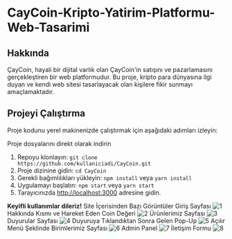# CayCoin-Kripto-Yatirim-Platformu-Web-Tasarimi

## Hakkında

ÇayCoin, hayali bir dijital varlık olan ÇayCoin'in satışını ve pazarlamasını gerçekleştiren bir web platformudur. Bu proje, kripto para dünyasına ilgi duyan ve kendi web sitesi tasarlayacak olan kişilere fikir sunmayı amaçlamaktadır.

## Projeyi Çalıştırma

Proje kodunu yerel makinenizde çalıştırmak için aşağıdaki adımları izleyin:

Proje dosyalarını direkt olarak indirin 
1. Repoyu klonlayın: `git clone https://github.com/kullaniciadi/CayCoin.git`
2. Proje dizinine gidin: `cd CayCoin`
3. Gerekli bağımlılıkları yükleyin: `npm install` veya `yarn install`
4. Uygulamayı başlatın: `npm start` veya `yarn start`
5. Tarayıcınızda [http://localhost:3000](http://localhost:3000) adresine gidin.

**Keyifli kullanımlar dileriz!**
Site İçerisinden Bazı Görüntüler
Giriş Sayfası
![1](https://github.com/AndacAkyuz/CayCoin-Kripto-Yatirim-Platformu-Web-Tasarimi/assets/91327557/f6305d9d-2773-42ee-b1e4-6e8aef45e5fa)
Hakkında Kısmı ve Hareket Eden Coin Değeri
![2](https://github.com/AndacAkyuz/CayCoin-Kripto-Yatirim-Platformu-Web-Tasarimi/assets/91327557/066f3507-36cf-4394-9d13-4bb43d2118c0)
Ürünlerimiz Sayfası
![3](https://github.com/AndacAkyuz/CayCoin-Kripto-Yatirim-Platformu-Web-Tasarimi/assets/91327557/939c939b-04f6-46e3-9c47-6813aedfacd0)
Duyurular Sayfası
![4](https://github.com/AndacAkyuz/CayCoin-Kripto-Yatirim-Platformu-Web-Tasarimi/assets/91327557/50f30947-e47b-4ef3-a882-e8ff1062569a)
Duyuruya Tıklandıktan Sonra Gelen Pop-Up
![5](https://github.com/AndacAkyuz/CayCoin-Kripto-Yatirim-Platformu-Web-Tasarimi/assets/91327557/6c32fb2f-74fc-4102-bae8-b2d61c8381bd)
Açılır Menü Şeklinde Birimlerimiz Sayfası
![6](https://github.com/AndacAkyuz/CayCoin-Kripto-Yatirim-Platformu-Web-Tasarimi/assets/91327557/bf52b0ed-8687-4ccb-a56c-af58e7f37fab)
Admin Panel
![7](https://github.com/AndacAkyuz/CayCoin-Kripto-Yatirim-Platformu-Web-Tasarimi/assets/91327557/12ae45c4-94d8-4f4f-b7ac-1d632382f992)
İletişim Formu
![8](https://github.com/AndacAkyuz/CayCoin-Kripto-Yatirim-Platformu-Web-Tasarimi/assets/91327557/08ad0979-01b6-4575-87bd-1c25e6a7bce4)
